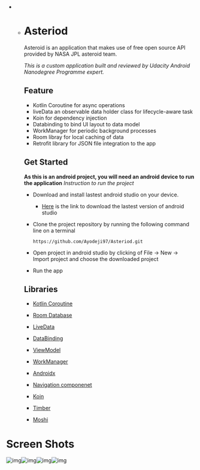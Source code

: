 - - # Asteriod

    Asteroid is an application that makes use of free open source API provided by NASA JPL asteroid team.

    *This is a custom application built and reviewed by Udacity Android Nanodegree Programme expert.*

    ## Feature

    - Kotlin Coroutine for async operations
    - liveData an observable data holder class for lifecycle-aware task
    - Koin for dependency injection
    - Databinding to bind UI layout to data model
    - WorkManager for periodic background processes
    - Room libray for local caching of data
    - Retrofit library for JSON file integration to the app

    ## Get Started

    **As this is an android project, you will need an android device to run the application** *Instruction to run the project*

    - Download and install lastest android studio on your device.

      - [Here](https://developer.android.com/studio) is the link to download the lastest version of android studio

    - Clone the project repository by running the following command line on a terminal

      ```
      https://github.com/Ayodeji97/Asteriod.git
      ```

    - Open project in android studio by clicking of File -> New -> Import project and choose the downloaded project

    - Run the app

    ## Libraries

    - [Kotlin Coroutine](https://developer.android.com/kotlin/coroutines)

    - [Room Database](https://developer.android.com/topic/libraries/architecture/room)

    - [LiveData](https://developer.android.com/topic/libraries/architecture/livedata)

    - [DataBinding](https://developer.android.com/topic/libraries/data-binding)

    - [ViewModel](https://developer.android.com/topic/libraries/architecture/viewmodel)

    - [WorkManager](https://developer.android.com/topic/libraries/architecture/workmanager/basics)

    - [Androidx](https://developer.android.com/jetpack/androidx)

    - [Navigation componenet](https://developer.android.com/guide/navigation)

    - [Koin](https://insert-koin.io/)

    - [Timber](https://github.com/JakeWharton/timber)

    - [Moshi](https://github.com/square/moshi)


      

# Screen Shots

![img](https://github.com/Ayodeji97/Asteriod/raw/main/app/src/main/res/drawable/home_screen.png)![img](https://github.com/Ayodeji97/Asteriod/raw/main/app/src/main/res/drawable/filter_ui.png)![img](https://github.com/Ayodeji97/Asteriod/raw/main/app/src/main/res/drawable/detail_screen.png)![img](https://github.com/Ayodeji97/Asteriod/raw/main/app/src/main/res/drawable/distance_info.png)
